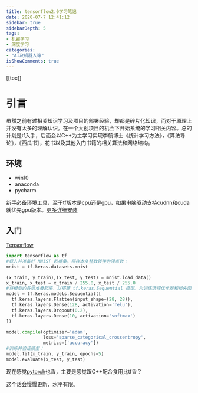 ```yaml
---
title: tensorflow2.0学习笔记
date: 2020-07-7 12:41:12
sidebar: true
sidebarDepth: 5
tags: 
- 机器学习
- 深度学习
categories:
- "AI及机器人等"
isShowComments: true
---
```


[[toc]]
# 引言
虽然之前有过相关知识学习及项目的部署经验，却都是碎片化知识，而对于原理上并没有太多的理解认识。在一个大创项目的机会下开始系统的学习相关内容。总的计划是tf入手，后面会以C++为主学习实现李航博士《统计学习方法》，《算法导论》，《西瓜书》，花书以及其他入门书籍的相关算法和网络结构。


## 环境
- win10
- anaconda
- pycharm

新手必备环境工具，至于tf版本是cpu还是gpu，如果电脑驱动支持cudnn和cuda就优先gpu版本。[更多详细安装](https://blog.csdn.net/qq_43743037/article/details/104242758)


## 入门

[Tensorflow](https://www.tensorflow.org/)


```python
import tensorflow as tf
#载入并准备好 MNIST 数据集。将样本从整数转换为浮点数：
mnist = tf.keras.datasets.mnist

(x_train, y_train),(x_test, y_test) = mnist.load_data()
x_train, x_test = x_train / 255.0, x_test / 255.0
#将模型的各层堆叠起来，以搭建 tf.keras.Sequential 模型。为训练选择优化器和损失函数：
model = tf.keras.models.Sequential([
  tf.keras.layers.Flatten(input_shape=(28, 28)),
  tf.keras.layers.Dense(128, activation='relu'),
  tf.keras.layers.Dropout(0.2),
  tf.keras.layers.Dense(10, activation='softmax')
])

model.compile(optimizer='adam',
              loss='sparse_categorical_crossentropy',
              metrics=['accuracy'])
#训练并验证模型：
model.fit(x_train, y_train, epochs=5)
model.evaluate(x_test, y_test)

```

现在感觉[pytorch](https://pytorch.org/)也香，主要是感觉跟C++配合食用比tf香？


这个话会慢慢更新，水平有限。
